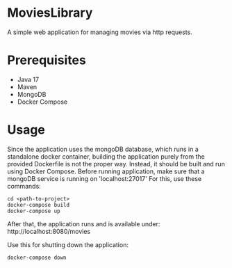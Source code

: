 # MoviesLibrary

A simple web application for managing movies via http requests.

# Prerequisites

- Java 17
- Maven
- MongoDB 
- Docker Compose

# Usage

Since the application uses the mongoDB database, which runs in a standalone docker container, building
the application purely from the provided Dockerfile is not the proper way.
Instead, it should be built and run using Docker Compose.
Before running application, make sure that a mongoDB service is running on 'localhost:27017'
For this, use these commands:

```
cd <path-to-project>
docker-compose build
docker-compose up
```

After that, the application runs and is available under: http://localhost:8080/movies

Use this for shutting down the application:
```
docker-compose down
```